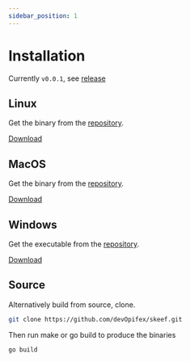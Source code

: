 ```yaml
---
sidebar_position: 1
---
```


# Installation

Currently `v0.0.1`, see 
[release](https://github.com/devOpifex/skeef/releases/tag/v0.0.1)

## Linux

Get the binary from the [repository](https://github.com/devOpifex/skeef).

<a class="button button--primary button--lg"
  href="https://github.com/devOpifex/skeef/raw/master/bin/skeef">
  Download
</a>

## MacOS

Get the binary from the [repository](https://github.com/devOpifex/skeef).

<a class="button button--primary button--lg"
  href="https://github.com/devOpifex/skeef/raw/master/bin/skeef-mac">
  Download
</a>

## Windows

Get the executable from the [repository](https://github.com/devOpifex/skeef).

<a class="button button--primary button--lg"
  href="https://github.com/devOpifex/skeef/raw/master/bin/skeef.exe">
  Download
</a>

## Source

Alternatively build from source, clone.

```bash
git clone https://github.com/devOpifex/skeef.git
```

Then run make or go build to produce the binaries

```
go build
```
